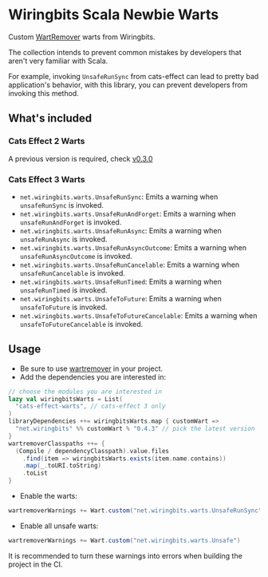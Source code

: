 # Wiringbits Scala Newbie Warts
Custom [WartRemover](https://www.wartremover.org/) warts from Wiringbits.

The collection intends to prevent common mistakes by developers that aren't very familiar with Scala.

For example, invoking `UnsafeRunSync` from cats-effect can lead to pretty bad application's behavior, with this library, you can prevent developers from invoking this method.


## What's included


### Cats Effect 2 Warts

A previous version is required, check [v0.3.0](https://github.com/wiringbits/wiringbits-scala-newbie-warts/tree/v0.3.0)

### Cats Effect 3 Warts
- `net.wiringbits.warts.UnsafeRunSync`: Emits a warning when `unsafeRunSync` is invoked.
- `net.wiringbits.warts.UnsafeRunAndForget`: Emits a warning when `unsafeRunAndForget` is invoked.
- `net.wiringbits.warts.UnsafeRunAsync`: Emits a warning when `unsafeRunAsync` is invoked.
- `net.wiringbits.warts.UnsafeRunAsyncOutcome`: Emits a warning when `unsafeRunAsyncOutcome` is invoked.
- `net.wiringbits.warts.UnsafeRunCancelable`: Emits a warning when `unsafeRunCancelable` is invoked.
- `net.wiringbits.warts.UnsafeRunTimed`: Emits a warning when `unsafeRunTimed` is invoked.
- `net.wiringbits.warts.UnsafeToFuture`: Emits a warning when `unsafeToFuture` is invoked.
- `net.wiringbits.warts.UnsafeToFutureCancelable`: Emits a warning when `unsafeToFutureCancelable` is invoked.

## Usage

- Be sure to use [wartremover](https://www.wartremover.org) in your project.
- Add the dependencies you are interested in:

```scala
// choose the modules you are interested in
lazy val wiringbitsWarts = List(
  "cats-effect-warts", // cats-effect 3 only
)
libraryDependencies ++= wiringbitsWarts.map { customWart =>
  "net.wiringbits" %% customWart % "0.4.3" // pick the latest version
}
wartremoverClasspaths ++= {
  (Compile / dependencyClasspath).value.files
    .find(item => wiringbitsWarts.exists(item.name.contains))
    .map(_.toURI.toString)
    .toList
}
```

- Enable the warts:

```scala
wartremoverWarnings += Wart.custom("net.wiringbits.warts.UnsafeRunSync")
```

- Enable all unsafe warts:
```scala
wartremoverWarnings += Wart.custom("net.wiringbits.warts.Unsafe")
```

It is recommended to turn these warnings into errors when building the project in the CI.
